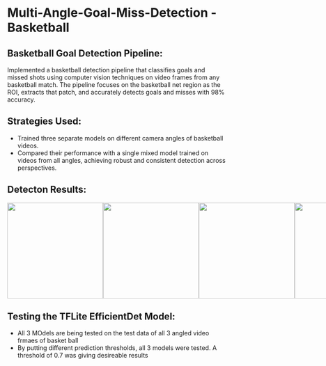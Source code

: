 # Multi-Angle-Goal-Miss-Detection - Basketball

## Basketball Goal Detection Pipeline:
Implemented a basketball detection pipeline that classifies goals and missed shots using computer vision techniques on video frames from any basketball match. The pipeline focuses on the basketball net region as the ROI, extracts that patch, and accurately detects goals and misses with 98% accuracy.
## Strategies Used:
- Trained three separate models on different camera angles of basketball videos.
- Compared their performance with a single mixed model trained on videos from all angles, achieving robust and consistent detection across perspectives.

## Detecton Results:
<div style="display: flex; flex-direction: row;">
    <img src="https://github.com/user-attachments/assets/f14e145b-c427-4217-91aa-5328e205c55c" width="220" />
    <img src="https://github.com/user-attachments/assets/db7e5e32-c1bf-4f5e-8134-fe8ff1cdb742" width="220"/>
    <img src="https://github.com/user-attachments/assets/8e900309-9522-4133-b510-cb1bdbdb3dae" width="220" />
    <img src="https://github.com/user-attachments/assets/bd2d3830-4e68-4079-bdf1-cf4ca6251db7" width="220" />
    <img src="https://github.com/user-attachments/assets/e4d3b79c-cf08-44c4-912f-b0b0d49f23ab" width="220" />
    <img src="https://github.com/user-attachments/assets/37ba889b-54eb-484d-8b81-9f6db9e9a9a3" width="220" />
    <img src="https://github.com/user-attachments/assets/34d7f765-6ac4-4da9-80b8-bde502969a4f" width="220" />
</div>

## Testing the TFLite EfficientDet Model:
- All 3 MOdels are being tested on the test data of all 3 angled video frmaes of basket ball
- By putting different prediction thresholds, all 3 models were tested. A threshold of 0.7 was giving desireable results



